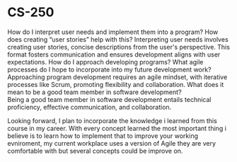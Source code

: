 # CS-250
How do I interpret user needs and implement them into a program? How does creating “user stories” help with this?
  Interpreting user needs involves creating user stories, concise descriptions from the user's perspective. This format fosters communication and ensures development aligns with user expectations. 
How do I approach developing programs? What agile processes do I hope to incorporate into my future development work?
    Approaching program development requires an agile mindset, with iterative processes like Scrum, promoting flexibility and collaboration. 
What does it mean to be a good team member in software development?    
    Being a good team member in software development entails technical proficiency, effective communication, and collaboration. 
    
Looking forward, I plan to incorporate the knowledge i learned from this course in my career. With every concept learned the most important thing i believe is to learn how to implement that to improve your working evniroment, my current workplace uses a version of Agile they are very comfortable with but several concepts could be improve on. 
